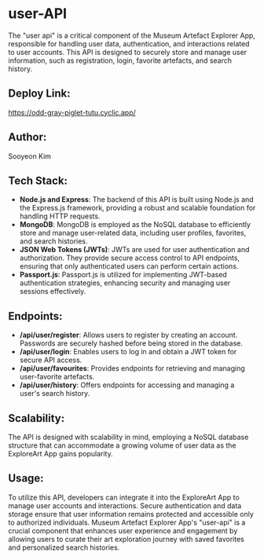 # user-API
The "user api" is a critical component of the Museum Artefact Explorer App, responsible for handling user data, authentication, and interactions related to user accounts. This API is designed to securely store and manage user information, such as registration, login, favorite artefacts, and search history.

## Deploy Link:
https://odd-gray-piglet-tutu.cyclic.app/

## Author:
Sooyeon Kim

## Tech Stack:
- **Node.js and Express**: The backend of this API is built using Node.js and the Express.js framework, providing a robust and scalable foundation for handling HTTP requests.
- **MongoDB**: MongoDB is employed as the NoSQL database to efficiently store and manage user-related data, including user profiles, favorites, and search histories.
- **JSON Web Tokens (JWTs)**: JWTs are used for user authentication and authorization. They provide secure access control to API endpoints, ensuring that only authenticated users can perform certain actions.
- **Passport.js**: Passport.js is utilized for implementing JWT-based authentication strategies, enhancing security and managing user sessions effectively.

## Endpoints:
- **/api/user/register**: Allows users to register by creating an account. Passwords are securely hashed before being stored in the database.
- **/api/user/login**: Enables users to log in and obtain a JWT token for secure API access.
- **/api/user/favourites**: Provides endpoints for retrieving and managing user-favorite artefacts.
- **/api/user/history**: Offers endpoints for accessing and managing a user's search history.

## Scalability:
The API is designed with scalability in mind, employing a NoSQL database structure that can accommodate a growing volume of user data as the ExploreArt App gains popularity.

## Usage:
To utilize this API, developers can integrate it into the ExploreArt App to manage user accounts and interactions. Secure authentication and data storage ensure that user information remains protected and accessible only to authorized individuals.
Museum Artefact Explorer App's "user-api" is a crucial component that enhances user experience and engagement by allowing users to curate their art exploration journey with saved favorites and personalized search histories.

